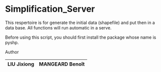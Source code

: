 # Simplification_Server

This respertoire is for generate the initial data (shapefile) and put then in a data base.
All functions will run automatic in a serve.

Before using this script, you should first install the package whose name is pyshp.


Author

| LIU Jixiong  | MANGEARD Benoît |
| ------------ | --------------- |
